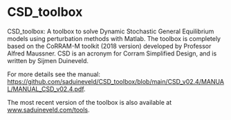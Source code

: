 # CSD_toolbox
CSD_toolbox: A toolbox to solve Dynamic Stochastic General Equilibrium models using perturbation methods with Matlab. The toolbox is completely based on the CoRRAM-M toolkit (2018 version) developed by Professor Alfred Maussner. CSD is an acronym for Corram Simplified Design, and is written by Sijmen Duineveld.

For more details see the manual: https://github.com/saduineveld/CSD_toolbox/blob/main/CSD_v02.4/MANUAL/MANUAL_CSD_v02.4.pdf.

The most recent version of the toolbox is also available at www.saduineveld.com/tools.
